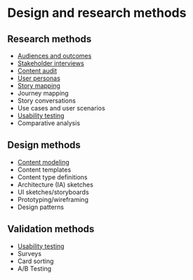 # Design and research methods

## Research methods
 - [Audiences and outcomes](https://handbook.civicactions.com/en/latest/practice-areas/design-and-research/audiences-and-outcomes-guide/)
 - [Stakeholder interviews](https://handbook.civicactions.com/en/latest/practice-areas/design-and-research/stakeholder-interviews-guide/)
 - [Content audit](https://handbook.civicactions.com/en/latest/practice-areas/design-and-research/content-audit-guide/)
 - [User personas](https://handbook.civicactions.com/en/latest/practice-areas/design-and-research/user-personas-guide/)
 - [Story mapping](https://handbook.civicactions.com/en/latest/practice-areas/design-and-research/story-mapping-guide/)
 - Journey mapping
 - Story conversations
 - Use cases and user scenarios
 - [Usability testing](https://handbook.civicactions.com/en/latest/practice-areas/design-and-research/usability-testing-guide/)
 - Comparative analysis

## Design methods
 - [Content modeling](https://handbook.civicactions.com/en/latest/practice-areas/design-and-research/content-modeling-guide/)
 - Content templates
 - Content type definitions
 - Architecture (IA) sketches
 - UI sketches/storyboards
 - Prototyping/wireframing
 - Design patterns

## Validation methods
 - [Usability testing](https://handbook.civicactions.com/en/latest/practice-areas/design-and-research/usability-testing-guide/)
 - Surveys
 - Card sorting
 - A/B Testing
